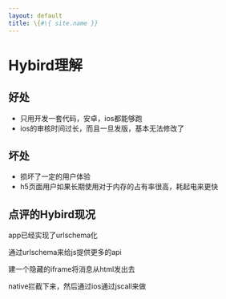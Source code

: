 ```yaml
---
layout: default
title: \{#\{ site.name }}
---
```

# Hybird理解

## 好处

- 只用开发一套代码，安卓，ios都能够跑
- ios的审核时间过长，而且一旦发版，基本无法修改了

## 坏处

- 损坏了一定的用户体验
- h5页面用户如果长期使用对于内存的占有率很高，耗起电来更快

## 点评的Hybird现况
app已经实现了urlschema化

通过urlschema来给js提供更多的api

建一个隐藏的iframe将消息从html发出去

native拦截下来，然后通过ios通过jscall来做
